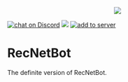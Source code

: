 <p align="center">
    <img src="https://i.imgur.com/fH2H3Wc.png">
</p>
<p>
    <a href="https://discord.gg/GPVdhMa2zK">
        <img src="https://img.shields.io/discord/745219512529584195?logo=discord"
            alt="chat on Discord"></a>
        <img src="https://img.shields.io/static/v1?label=servers&message=363&color=orange">
    <a href="https://discord.com/api/oauth2/authorize?client_id=788632031835324456&permissions=322624&scope=bot">
        <img src="https://img.shields.io/badge/-add%20to%20server-grey"
            alt="add to server"></a>
        
        
</p>

# RecNetBot

The definite version of RecNetBot.
